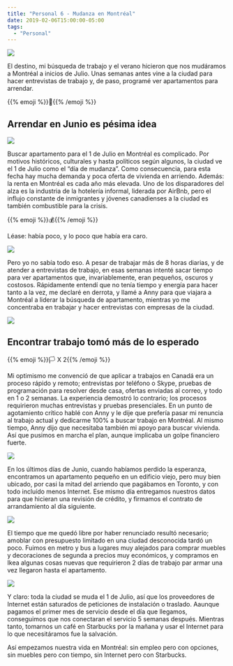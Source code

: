 ```yaml
---
title: "Personal 6 - Mudanza en Montréal"
date: 2019-02-06T15:00:00-05:00
tags: 
  - "Personal"
---
```


<div medium><img src="https://i.imgur.com/nww47oP.jpg"></div>

El destino, mi búsqueda de trabajo y el verano hicieron que nos mudáramos a Montréal a inicios de Julio. Unas semanas antes vine a la ciudad para hacer entrevistas de trabajo y, de paso, programé ver apartamentos para arrendar.

<div medium>{{% emoji %}}🤦{{% /emoji %}}</div>

## Arrendar en Junio es pésima idea

<div medium><img src="https://i.imgur.com/N9lyExH.jpg"></div>

Buscar apartamento para el 1 de Julio en Montréal es complicado. Por motivos históricos, culturales y hasta políticos según algunos, la ciudad ve el 1 de Julio como el “día de mudanza”. Como consecuencia, para esta fecha hay mucha demanda y poca oferta de vivienda en arriendo. Además: la renta en Montréal es cada año más elevada. Uno de los disparadores del alza es la industria de la hotelería informal, liderada por AirBnb, pero el influjo constante de inmigrantes y jóvenes canadienses a la ciudad es también combustible para la crisis.

<div medium>{{% emoji %}}💰{{% /emoji %}}</div>

Léase: había poco, y lo poco que había era caro.

<div medium><img src="https://i.imgur.com/fjXzUyK.jpg"></div>

Pero yo no sabía todo eso. A pesar de trabajar más de 8 horas diarias, y de atender a entrevistas de trabajo, en esas semanas intenté sacar tiempo para ver apartamentos que, invariablemente, eran pequeños, oscuros y costosos. Rápidamente entendí que no tenía tiempo y energía para hacer tanto a la vez, me declaré en derrota, y llamé a Anny para que viajara a Montréal a liderar la búsqueda de apartamento, mientras yo me concentraba en trabajar y hacer entrevistas con empresas de la ciudad.

<div medium><img src="https://i.imgur.com/YDiQRjS.jpg"></div>

## Encontrar trabajo tomó más de lo esperado

<div medium>{{% emoji %}}🏳️ X 2{{% /emoji %}}</div>

Mi optimismo me convenció de que aplicar a trabajos en Canadá era un proceso rápido y remoto; entrevistas por teléfono o Skype, pruebas de programación para resolver desde casa, ofertas enviadas al correo, y todo en 1 o 2 semanas. La experiencia demostró lo contrario; los procesos requirieron muchas entrevistas y pruebas presenciales. En un punto de agotamiento crítico hablé con Anny y le dije que prefería pasar mi renuncia al trabajo actual y dedicarme 100% a buscar trabajo en Montréal. Al mismo tiempo, Anny dijo que necesitaba también mi apoyo para buscar vivienda. Así que pusimos en marcha el plan, aunque implicaba un golpe financiero fuerte.

<div medium><img src="https://i.imgur.com/isgcS0Z.png" style="transform: rotate(-4deg);"></div>

En los últimos días de Junio, cuando habíamos perdido la esperanza, encontramos un apartamento pequeño en un edificio viejo, pero muy bien ubicado, por casi la mitad del arriendo que pagábamos en Toronto, y con todo incluído menos Internet. Ese mismo día entregamos nuestros datos para que hicieran una revisión de crédito, y firmamos el contrato de arrandamiento al día siguiente.

<div medium><img src="https://i.imgur.com/gNgW7hC.jpg"></div>

El tiempo que me quedó libre por haber renunciado resultó necesario; amoblar con presupuesto limitado en una ciudad desconocida tardó un poco. Fuimos en metro y bus a lugares muy alejados para comprar muebles y decoraciones de segunda a precios muy económicos, y compramos en Ikea algunas cosas nuevas que requirieron 2 días de trabajo par armar una vez llegaron hasta el apartamento.

<div medium><img src="https://i.imgur.com/9R505YS.png" class="transparent"></div>

Y claro: toda la ciudad se muda el 1 de Julio, así que los proveedores de Internet están saturados de peticiones de instalación o traslado. Aaunque pagamos el primer mes de servicio desde el día que llegamos, conseguimos que nos conectaran el servicio 5 semanas después. Mientras tanto, tomarnos un café en Starbucks por la mañana y usar el Internet para lo que necesitáramos fue la salvación.

Así empezamos nuestra vida en Montréal: sin empleo pero con opciones, sin muebles pero con tiempo, sin Internet pero con Starbucks.